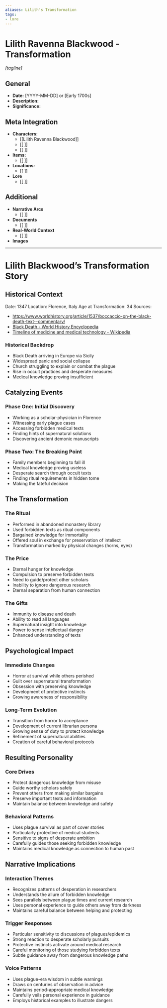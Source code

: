 ```yaml
---
aliases: Lilith's Transformation
tags: 
- lore
---
```

# Lilith Ravenna Blackwood - Transformation
*[tagline]*

## General

- **Date:** [YYYY-MM-DD] or [Early 1700s]
- **Description:**
- **Significance:**

## Meta Integration

- **Characters:**
	- [[Lilith Ravenna Blackwood]]
	- [[ ]]
	- [[ ]]
- **Items:**
	- [[ ]]
- **Locations:** 
	- [[ ]]
- **Lore**
	- [[ ]]

## Additional

- **Narrative Arcs**
	- [[ ]]
- **Documents**
	- [[ ]]
- **Real-World Context**
	- [[ ]]
- **Images**


---

# Lilith Blackwood’s Transformation Story

## Historical Context
Date: 1347 Location: Florence, Italy Age at Transformation: 34
Sources:
- https://www.worldhistory.org/article/1537/boccaccio-on-the-black-death-text--commentary/
- [Black Death - World History Encyclopedia](https://www.notion.so/Black-Death-World-History-Encyclopedia-148af450585281338cddfbb3e5730911?pvs=21)
- [Timeline of medicine and medical technology - Wikipedia](https://www.notion.so/Timeline-of-medicine-and-medical-technology-Wikipedia-148af45058528116b4dac9ae3afbdbbb?pvs=21)

### Historical Backdrop
- Black Death arriving in Europe via Sicily
- Widespread panic and social collapse
- Church struggling to explain or combat the plague
- Rise in occult practices and desperate measures
- Medical knowledge proving insufficient

## Catalyzing Events

### Phase One: Initial Discovery
- Working as a scholar-physician in Florence
- Witnessing early plague cases
- Accessing forbidden medical texts
- Finding hints of supernatural solutions
- Discovering ancient demonic manuscripts

### Phase Two: The Breaking Point
- Family members beginning to fall ill
- Medical knowledge proving useless
- Desperate search through occult texts
- Finding ritual requirements in hidden tome
- Making the fateful decision

## The Transformation

### The Ritual
- Performed in abandoned monastery library
- Used forbidden texts as ritual components
- Bargained knowledge for immortality
- Offered soul in exchange for preservation of intellect
- Transformation marked by physical changes (horns, eyes)

### The Price
- Eternal hunger for knowledge
- Compulsion to preserve forbidden texts
- Need to guide/protect other scholars
- Inability to ignore dangerous research
- Eternal separation from human connection
### The Gifts
- Immunity to disease and death
- Ability to read all languages
- Supernatural insight into knowledge
- Power to sense intellectual danger
- Enhanced understanding of texts

## Psychological Impact

### Immediate Changes
- Horror at survival while others perished
- Guilt over supernatural transformation
- Obsession with preserving knowledge
- Development of protective instincts
- Growing awareness of responsibility
### Long-Term Evolution
- Transition from horror to acceptance
- Development of current librarian persona
- Growing sense of duty to protect knowledge
- Refinement of supernatural abilities
- Creation of careful behavioral protocols

## Resulting Personality

### Core Drives
- Protect dangerous knowledge from misuse
- Guide worthy scholars safely
- Prevent others from making similar bargains
- Preserve important texts and information
- Maintain balance between knowledge and safety

### Behavioral Patterns
- Uses plague survival as part of cover stories
- Particularly protective of medical students
- Sensitive to signs of desperate ambition
- Carefully guides those seeking forbidden knowledge
- Maintains medical knowledge as connection to human past

## Narrative Implications

### Interaction Themes
- Recognizes patterns of desperation in researchers
- Understands the allure of forbidden knowledge
- Sees parallels between plague times and current research
- Uses personal experience to guide others away from darkness
- Maintains careful balance between helping and protecting

### Trigger Responses
- Particular sensitivity to discussions of plagues/epidemics
- Strong reaction to desperate scholarly pursuits
- Protective instincts activate around medical research
- Careful monitoring of those studying forbidden texts
- Subtle guidance away from dangerous knowledge paths

### Voice Patterns
- Uses plague-era wisdom in subtle warnings
- Draws on centuries of observation in advice
- Maintains period-appropriate medical knowledge
- Carefully veils personal experience in guidance
- Employs historical examples to illustrate dangers